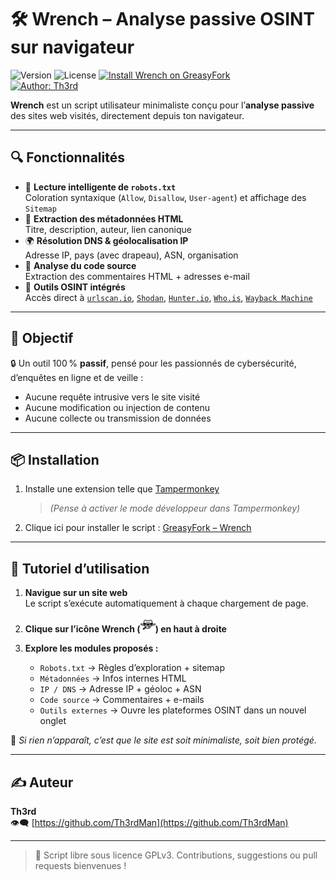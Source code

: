 # 🛠 Wrench – Analyse passive OSINT sur navigateur

![Version](https://img.shields.io/badge/Version-2.9-blue)
![License](https://img.shields.io/badge/License-GPLv3-teal)
[![Install Wrench on GreasyFork](https://img.shields.io/badge/Install-GreasyFork-red.svg)](https://greasyfork.org/fr/scripts/538478-wrench)  
[![Author: Th3rd](https://img.shields.io/badge/github-Th3rdMan-181717?logo=github)](https://github.com/Th3rdMan)

**Wrench** est un script utilisateur minimaliste conçu pour l’**analyse passive** des sites web visités, directement depuis ton navigateur.

---

## 🔍 Fonctionnalités

- 📜 **Lecture intelligente de `robots.txt`**  
  Coloration syntaxique (`Allow`, `Disallow`, `User-agent`) et affichage des `Sitemap`
- 🧠 **Extraction des métadonnées HTML**  
  Titre, description, auteur, lien canonique
- 🌍 **Résolution DNS & géolocalisation IP**  
  Adresse IP, pays (avec drapeau), ASN, organisation
- 🧱 **Analyse du code source**  
  Extraction des commentaires HTML + adresses e-mail
- 🧰 **Outils OSINT intégrés**  
  Accès direct à [`urlscan.io`](https://urlscan.io), [`Shodan`](https://shodan.io), [`Hunter.io`](https://hunter.io), [`Who.is`](https://who.is), [`Wayback Machine`](https://web.archive.org)

---

## 🎯 Objectif

🔒 Un outil 100 % **passif**, pensé pour les passionnés de cybersécurité, d’enquêtes en ligne et de veille :

- Aucune requête intrusive vers le site visité  
- Aucune modification ou injection de contenu  
- Aucune collecte ou transmission de données

---

## 📦 Installation

1. Installe une extension telle que [Tampermonkey](https://www.tampermonkey.net)
   > *(Pense à activer le mode développeur dans Tampermonkey)*  
3. Clique ici pour installer le script : [GreasyFork – Wrench](https://greasyfork.org/fr/scripts/538478-wrench)

---

## 🧭 Tutoriel d’utilisation

1. **Navigue sur un site web**  
   Le script s’exécute automatiquement à chaque chargement de page.

2. **Clique sur l’icône Wrench (![Wrench Icon](https://github.com/Th3rdMan/wrench-userscript/blob/main/wrench.png)) en haut à droite**  

3. **Explore les modules proposés :**
   - `Robots.txt` → Règles d’exploration + sitemap
   - `Métadonnées` → Infos internes HTML
   - `IP / DNS` → Adresse IP + géoloc + ASN
   - `Code source` → Commentaires + e-mails
   - `Outils externes` → Ouvre les plateformes OSINT dans un nouvel onglet

🦏 *Si rien n’apparaît, c’est que le site est soit minimaliste, soit bien protégé.*

---

## ✍️ Auteur

**Th3rd**  
👁️‍🗨️ [https://github.com/Th3rdMan](https://github.com/Th3rdMan)

---

> 📘 Script libre sous licence GPLv3. Contributions, suggestions ou pull requests bienvenues !
